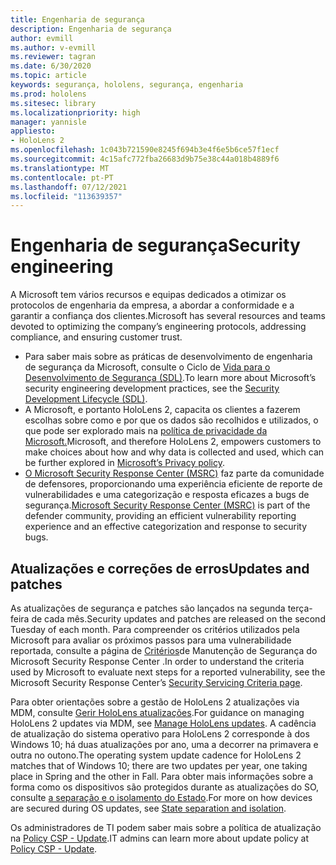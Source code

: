 ```yaml
---
title: Engenharia de segurança
description: Engenharia de segurança
author: evmill
ms.author: v-evmill
ms.reviewer: tagran
ms.date: 6/30/2020
ms.topic: article
keywords: segurança, hololens, segurança, engenharia
ms.prod: hololens
ms.sitesec: library
ms.localizationpriority: high
manager: yannisle
appliesto:
- HoloLens 2
ms.openlocfilehash: 1c043b721590e8245f694b3e4f6e5b6ce57f1ecf
ms.sourcegitcommit: 4c15afc772fba26683d9b75e38c44a018b4889f6
ms.translationtype: MT
ms.contentlocale: pt-PT
ms.lasthandoff: 07/12/2021
ms.locfileid: "113639357"
---
```

# <a name="security-engineering"></a><span data-ttu-id="f033e-104">Engenharia de segurança</span><span class="sxs-lookup"><span data-stu-id="f033e-104">Security engineering</span></span>

<span data-ttu-id="f033e-105">A Microsoft tem vários recursos e equipas dedicados a otimizar os protocolos de engenharia da empresa, a abordar a conformidade e a garantir a confiança dos clientes.</span><span class="sxs-lookup"><span data-stu-id="f033e-105">Microsoft has several resources and teams devoted to optimizing the company’s engineering protocols, addressing compliance, and ensuring customer trust.</span></span> 

  * <span data-ttu-id="f033e-106">Para saber mais sobre as práticas de desenvolvimento de engenharia de segurança da Microsoft, consulte o Ciclo de [Vida para o Desenvolvimento de Segurança (SDL)](https://www.microsoft.com/securityengineering/sdl).</span><span class="sxs-lookup"><span data-stu-id="f033e-106">To learn more about Microsoft’s security engineering development practices, see the [Security Development Lifecycle (SDL)](https://www.microsoft.com/securityengineering/sdl).</span></span>
  * <span data-ttu-id="f033e-107">A Microsoft, e portanto HoloLens 2, capacita os clientes a fazerem escolhas sobre como e por que os dados são recolhidos e utilizados, o que pode ser explorado mais na [política de privacidade da Microsoft.](https://privacy.microsoft.com/)</span><span class="sxs-lookup"><span data-stu-id="f033e-107">Microsoft, and therefore HoloLens 2, empowers customers to make choices about how and why data is collected and used, which can be further explored in [Microsoft’s Privacy policy](https://privacy.microsoft.com/).</span></span> 
  * <span data-ttu-id="f033e-108">[O Microsoft Security Response Center (MSRC)](https://www.microsoft.com/msrc) faz parte da comunidade de defensores, proporcionando uma experiência eficiente de reporte de vulnerabilidades e uma categorização e resposta eficazes a bugs de segurança.</span><span class="sxs-lookup"><span data-stu-id="f033e-108">[Microsoft Security Response Center (MSRC)](https://www.microsoft.com/msrc) is part of the defender community, providing an efficient vulnerability reporting experience and an effective categorization and response to security bugs.</span></span> 

## <a name="updates-and-patches"></a><span data-ttu-id="f033e-109">Atualizações e correções de erros</span><span class="sxs-lookup"><span data-stu-id="f033e-109">Updates and patches</span></span>

<span data-ttu-id="f033e-110">As atualizações de segurança e patches são lançados na segunda terça-feira de cada mês.</span><span class="sxs-lookup"><span data-stu-id="f033e-110">Security updates and patches are released on the second Tuesday of each month.</span></span> <span data-ttu-id="f033e-111">Para compreender os critérios utilizados pela Microsoft para avaliar os próximos passos para uma vulnerabilidade reportada, consulte a página de [Critérios](https://www.microsoft.com/msrc/windows-security-servicing-criteria)de Manutenção de Segurança do Microsoft Security Response Center .</span><span class="sxs-lookup"><span data-stu-id="f033e-111">In order to understand the criteria used by Microsoft to evaluate next steps for a reported vulnerability, see the Microsoft Security Response Center’s [Security Servicing Criteria page](https://www.microsoft.com/msrc/windows-security-servicing-criteria).</span></span> 

<span data-ttu-id="f033e-112">Para obter orientações sobre a gestão de HoloLens 2 atualizações via MDM, consulte [Gerir HoloLens atualizações](hololens-updates.md).</span><span class="sxs-lookup"><span data-stu-id="f033e-112">For guidance on managing HoloLens 2 updates via MDM, see [Manage HoloLens updates](hololens-updates.md).</span></span> <span data-ttu-id="f033e-113">A cadência de atualização do sistema operativo para HoloLens 2 corresponde à dos Windows 10; há duas atualizações por ano, uma a decorrer na primavera e outra no outono.</span><span class="sxs-lookup"><span data-stu-id="f033e-113">The operating system update cadence for HoloLens 2 matches that of Windows 10; there are two updates per year, one taking place in Spring and the other in Fall.</span></span> <span data-ttu-id="f033e-114">Para obter mais informações sobre a forma como os dispositivos são protegidos durante as atualizações do SO, consulte [a separação e o isolamento do Estado](security-state-separation-isolation.md).</span><span class="sxs-lookup"><span data-stu-id="f033e-114">For more on how devices are secured during OS updates, see [State separation and isolation](security-state-separation-isolation.md).</span></span> 

<span data-ttu-id="f033e-115">Os administradores de TI podem saber mais sobre a política de atualização na [Policy CSP - Update](/windows/client-management/mdm/policy-csp-update).</span><span class="sxs-lookup"><span data-stu-id="f033e-115">IT admins can learn more about update policy at [Policy CSP - Update](/windows/client-management/mdm/policy-csp-update).</span></span> 
